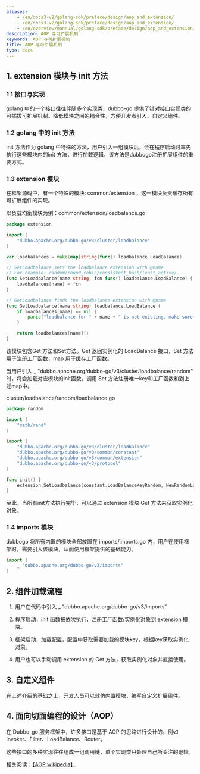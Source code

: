 ```yaml
---
aliases:
    - /en/docs3-v2/golang-sdk/preface/design/aop_and_extension/
    - /en/docs3-v2/golang-sdk/preface/design/aop_and_extension/
    - /en/overview/mannual/golang-sdk/preface/design/aop_and_extension/
description: AOP 与可扩展机制
keywords: AOP 与可扩展机制
title: AOP 与可扩展机制
type: docs
---
```


## 1. extension 模块与 init 方法

### 1.1 接口与实现

golang 中的一个接口往往伴随多个实现类，dubbo-go 提供了针对接口实现类的可插拔可扩展机制。降低模块之间的耦合性，方便开发者引入、自定义组件。

### 1.2 golang 中的 init 方法

init 方法作为 golang 中特殊的方法，用户引入一组模块后，会在程序启动时率先执行这些模块内的init 方法，进行加载逻辑，该方法是dubbogo注册扩展组件的重要方式。

### 1.3 extension 模块

在框架源码中，有一个特殊的模块: common/extension ，这一模块负责缓存所有可扩展组件的实现。

以负载均衡模块为例：common/extension/loadbalance.go 

```go
package extension

import (
	"dubbo.apache.org/dubbo-go/v3/cluster/loadbalance"
)

var loadbalances = make(map[string]func() loadbalance.LoadBalance)

// SetLoadbalance sets the loadbalance extension with @name
// For example: random/round_robin/consistent_hash/least_active/...
func SetLoadbalance(name string, fcn func() loadbalance.LoadBalance) {
	loadbalances[name] = fcn
}

// GetLoadbalance finds the loadbalance extension with @name
func GetLoadbalance(name string) loadbalance.LoadBalance {
	if loadbalances[name] == nil {
		panic("loadbalance for " + name + " is not existing, make sure you have import the package.")
	}

	return loadbalances[name]()
}
```

该模块包含Get 方法和Set方法。Get 返回实例化的 LoadBalance 接口，Set 方法用于注册工厂函数，map 用于缓存工厂函数。

当用户引入 _ "dubbo.apache.org/dubbo-go/v3/cluster/loadbalance/random" 时，将会加载对应模块的init函数，调用 Set 方法注册唯一key和工厂函数和到上述map中。

cluster/loadbalance/random/loadbalance.go

```go
package random

import (
	"math/rand"
)

import (
	"dubbo.apache.org/dubbo-go/v3/cluster/loadbalance"
	"dubbo.apache.org/dubbo-go/v3/common/constant"
	"dubbo.apache.org/dubbo-go/v3/common/extension"
	"dubbo.apache.org/dubbo-go/v3/protocol"
)

func init() {
	extension.SetLoadbalance(constant.LoadBalanceKeyRandom, NewRandomLoadBalance)
}
```

至此，当所有init方法执行完毕，可以通过 extension 模块 Get 方法来获取实例化对象。

### 1.4 imports 模块

dubbogo 将所有内置的模块全部放置在 imports/imports.go 内，用户在使用框架时，需要引入该模块，从而使用框架提供的基础能力。

```go
import (
	_ "dubbo.apache.org/dubbo-go/v3/imports"
)
```

## 2. 组件加载流程

1. 用户在代码中引入 _ "dubbo.apache.org/dubbo-go/v3/imports"

2. 程序启动，init 函数被依次执行，注册工厂函数/实例化对象到 extension 模块。

3. 框架启动，加载配置，配置中获取需要加载的模块key，根据key获取实例化对象。

4. 用户也可以手动调用 extension 的 Get 方法，获取实例化对象并直接使用。

## 3. 自定义组件

在上述介绍的基础之上，开发人员可以效仿内置模块，编写自定义扩展组件。


## 4. 面向切面编程的设计（AOP）

在 Dubbo-go 服务框架中，许多接口是基于 AOP 的思路进行设计的。例如 Invoker、Filter、LoadBalance、Router。

这些接口的多种实现往往组成一组调用链，单个实现类只处理自己所关注的逻辑。

相关阅读：[【AOP wikipedia】](https://en.wikipedia.org/wiki/Aspect-oriented_programming)
